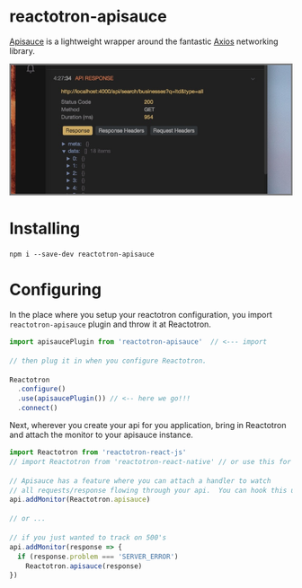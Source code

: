 # reactotron-apisauce

[Apisauce](http://github.com/skellock/apisauce) is a lightweight wrapper around the fantastic [Axios](https://github.com/mzabriskie/axios) networking library.

![API Response](./images/apisauce/apisauce.jpg)

# Installing

`npm i --save-dev reactotron-apisauce`


# Configuring

In the place where you setup your reactotron configuration, you import `reactotron-apisauce` plugin and throw it at Reactotron.

```js
import apisaucePlugin from 'reactotron-apisauce'  // <--- import

// then plug it in when you configure Reactotron.

Reactotron
  .configure()
  .use(apisaucePlugin()) // <-- here we go!!!
  .connect()
```

Next, wherever you create your api for you application, bring in Reactotron and attach the monitor to your apisauce instance.

```js
import Reactotron from 'reactotron-react-js'
// import Reactotron from 'reactotron-react-native' // or use this for mobile

// Apisauce has a feature where you can attach a handler to watch
// all requests/response flowing through your api.  You can hook this up:
api.addMonitor(Reactotron.apisauce)

// or ...

// if you just wanted to track on 500's
api.addMonitor(response => {
  if (response.problem === 'SERVER_ERROR')
    Reactotron.apisauce(response)
})
```
